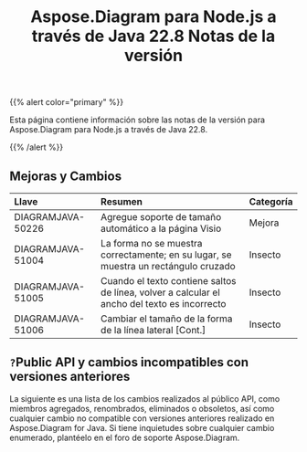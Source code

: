 ﻿---
title: Aspose.Diagram para Node.js a través de Java 22.8 Notas de la versión
type: docs
weight: 20
url: /es/java/aspose-diagram-for-node-js-via-java-22-8-release-notes/
---
{{% alert color="primary" %}}

Esta página contiene información sobre las notas de la versión para Aspose.Diagram para Node.js a través de Java 22.8.

{{% /alert %}}
## **Mejoras y Cambios**  ##

|**Llave**|**Resumen**|**Categoría**|
|:- |:- |:- |
|DIAGRAMJAVA-50226|Agregue soporte de tamaño automático a la página Visio|Mejora|
|DIAGRAMJAVA-51004|La forma no se muestra correctamente; en su lugar, se muestra un rectángulo cruzado|Insecto|
|DIAGRAMJAVA-51005|Cuando el texto contiene saltos de línea, volver a calcular el ancho del texto es incorrecto|Insecto|
|DIAGRAMJAVA-51006|Cambiar el tamaño de la forma de la línea lateral [Cont.]|Insecto|

## `?`**Public API y cambios incompatibles con versiones anteriores**
La siguiente es una lista de los cambios realizados al público API, como miembros agregados, renombrados, eliminados o obsoletos, así como cualquier cambio no compatible con versiones anteriores realizado en Aspose.Diagram for Java. Si tiene inquietudes sobre cualquier cambio enumerado, plantéelo en el foro de soporte Aspose.Diagram.
